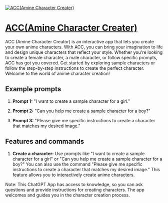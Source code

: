 [![ACC(Amine Character Creater)](https://files.oaiusercontent.com/file-Vw3xl2mZNcbp9KC4sxzIrYIa?se=2123-10-16T15%3A50%3A26Z&sp=r&sv=2021-08-06&sr=b&rscc=max-age%3D31536000%2C%20immutable&rscd=attachment%3B%20filename%3De5e179b1-2ccf-4954-a74d-c9dbf6372832.png&sig=1CEy95nWJTmYMe2lLw/sbqc%2BlMpupyZBZQMvyedjods%3D)](https://chat.openai.com/g/g-T5L26EPef-acc-amine-character-creater)

# [ACC(Amine Character Creater)](https://chat.openai.com/g/g-T5L26EPef-acc-amine-character-creater)

ACC (Amine Character Creator) is an interactive app that lets you create your own anime characters. With ACC, you can bring your imagination to life and design unique characters that reflect your style. Whether you're looking to create a female character, a male character, or follow specific prompts, ACC has got you covered. Get started by exploring sample characters or follow the step-by-step instructions to create the perfect character. Welcome to the world of anime character creation!

## Example prompts

1. **Prompt 1:** "I want to create a sample character for a girl."

2. **Prompt 2:** "Can you help me create a sample character for a boy?"

3. **Prompt 3:** "Please give me specific instructions to create a character that matches my desired image."

## Features and commands

1. **Create a character:** Use prompts like "I want to create a sample character for a girl" or "Can you help me create a sample character for a boy?" You can also use the command "Please give me specific instructions to create a character that matches my desired image." This feature allows you to interactively create anime characters.

Note: This ChatGPT App has access to knowledge, so you can ask questions and provide instructions for creating characters. The app welcomes and guides you in the character creation process.